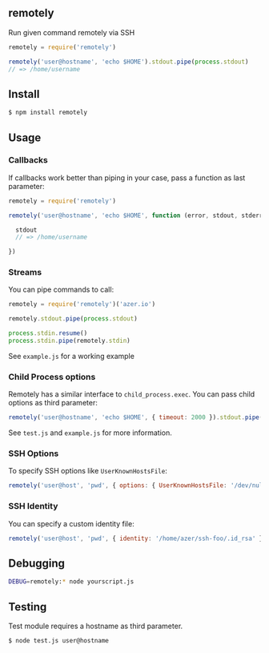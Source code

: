 ## remotely

Run given command remotely via SSH

```js
remotely = require('remotely')

remotely('user@hostname', 'echo $HOME').stdout.pipe(process.stdout)
// => /home/username
```

## Install

```bash
$ npm install remotely
```

## Usage

### Callbacks

If callbacks work better than piping in your case, pass a function as last parameter:

```js
remotely = require('remotely')

remotely('user@hostname', 'echo $HOME', function (error, stdout, stderr) {

  stdout
  // => /home/username

})
```

### Streams

You can pipe commands to call:

```js
remotely = require('remotely')('azer.io')

remotely.stdout.pipe(process.stdout)

process.stdin.resume()
process.stdin.pipe(remotely.stdin)
```

See `example.js` for a working example

### Child Process options

Remotely has a similar interface to `child_process.exec`. You can pass child options as third parameter:

```js
remotely('user@hostname', 'echo $HOME', { timeout: 2000 }).stdout.pipe(process.stdout)
```

See `test.js` and `example.js` for more information.

### SSH Options

To specify SSH options like `UserKnownHostsFile`:

```js
remotely('user@host', 'pwd', { options: { UserKnownHostsFile: '/dev/null' } }).stdout.pipe(process.stdout)
```

### SSH Identity

You can specify a custom identity file:

```js
remotely('user@host', 'pwd', { identity: '/home/azer/ssh-foo/.id_rsa' }).stdout.pipe(process.stdout)
```

## Debugging

```bash
DEBUG=remotely:* node yourscript.js
```

## Testing

Test module requires a hostname as third parameter.

```bash
$ node test.js user@hostname
```
